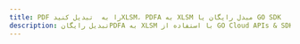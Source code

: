 ---title: PDF را به  تبدیل کنیدXLSM، PDFA به XLSM مبدل رایگان یا GO SDKdescription: تبدیل رایگانPDFA به XLSM با استفاده از GO Cloud APIs & SDK همچنین اسناد PDF را در Cloud ایجاد، ویرایش و رندر کنید.---